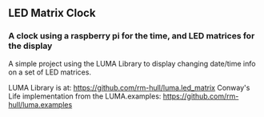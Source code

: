 ## LED Matrix Clock
### A clock using a raspberry pi for the time, and LED matrices for the display

A simple project using the LUMA Library to display changing date/time info on a set 
of LED matrices. 

LUMA Library is at: https://github.com/rm-hull/luma.led_matrix
Conway's Life implementation from the LUMA.examples: https://github.com/rm-hull/luma.examples

